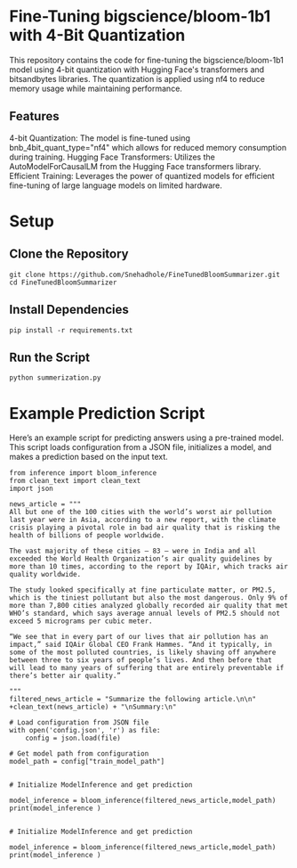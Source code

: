 # Fine-Tuning bigscience/bloom-1b1 with 4-Bit Quantization

This repository contains the code for fine-tuning the bigscience/bloom-1b1 model using 4-bit quantization with Hugging Face's transformers and bitsandbytes libraries. The quantization is applied using nf4 to reduce memory usage while maintaining performance.

## Features
4-bit Quantization: The model is fine-tuned using bnb_4bit_quant_type="nf4" which allows for reduced memory consumption during training.
Hugging Face Transformers: Utilizes the AutoModelForCausalLM from the Hugging Face transformers library.
Efficient Training: Leverages the power of quantized models for efficient fine-tuning of large language models on limited hardware.

# Setup

## Clone the Repository
```
git clone https://github.com/Snehadhole/FineTunedBloomSummarizer.git
cd FineTunedBloomSummarizer
```
## Install Dependencies
```
pip install -r requirements.txt
```
## Run the Script
```
python summerization.py
```
# Example Prediction Script
Here’s an example script for predicting answers using a pre-trained model. This script loads configuration from a JSON file, initializes a model, and makes a prediction based on the input text.

```
from inference import bloom_inference
from clean_text import clean_text
import json 

news_article = """
All but one of the 100 cities with the world’s worst air pollution last year were in Asia, according to a new report, with the climate crisis playing a pivotal role in bad air quality that is risking the health of billions of people worldwide.

The vast majority of these cities — 83 — were in India and all exceeded the World Health Organization’s air quality guidelines by more than 10 times, according to the report by IQAir, which tracks air quality worldwide.

The study looked specifically at fine particulate matter, or PM2.5, which is the tiniest pollutant but also the most dangerous. Only 9% of more than 7,800 cities analyzed globally recorded air quality that met WHO’s standard, which says average annual levels of PM2.5 should not exceed 5 micrograms per cubic meter.

“We see that in every part of our lives that air pollution has an impact,” said IQAir Global CEO Frank Hammes. “And it typically, in some of the most polluted countries, is likely shaving off anywhere between three to six years of people’s lives. And then before that will lead to many years of suffering that are entirely preventable if there’s better air quality.”

"""
filtered_news_article = "Summarize the following article.\n\n" +clean_text(news_article) + "\nSummary:\n"

# Load configuration from JSON file
with open('config.json', 'r') as file:
    config = json.load(file)

# Get model path from configuration
model_path = config["train_model_path"]


# Initialize ModelInference and get prediction

model_inference = bloom_inference(filtered_news_article,model_path)
print(model_inference )


# Initialize ModelInference and get prediction

model_inference = bloom_inference(filtered_news_article,model_path)
print(model_inference )
```
